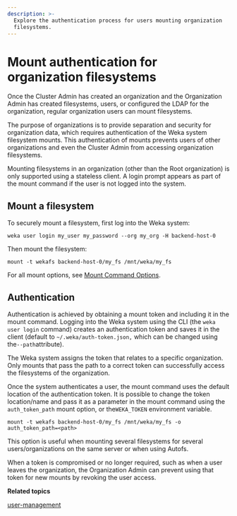 ```yaml
---
description: >-
  Explore the authentication process for users mounting organization
  filesystems.
---
```


# Mount authentication for organization filesystems

Once the Cluster Admin has created an organization and the Organization Admin has created filesystems, users, or configured the LDAP for the organization, regular organization users can mount filesystems.

The purpose of organizations is to provide separation and security for organization data, which requires authentication of the Weka system filesystem mounts. This authentication of mounts prevents users of other organizations and even the Cluster Admin from accessing organization filesystems.

Mounting filesystems in an organization (other than the Root organization) is only supported using a stateless client. A login prompt appears as part of the mount command if the user is not logged into the system.

## Mount a filesystem

To securely mount a filesystem, first log into the Weka system:

```
weka user login my_user my_password --org my_org -H backend-host-0
```

Then mount the filesystem:

```
mount -t wekafs backend-host-0/my_fs /mnt/weka/my_fs
```

For all mount options, see [Mount Command Options](../../fs/mounting-filesystems/#mount-command-options).

## Authentication‌

Authentication is achieved by obtaining a mount token and including it in the mount command. Logging into the Weka system using the CLI (the `weka user login` command) creates an authentication token and saves it in the client (default to `~/.weka/auth-token.json,` which can be changed using the`--path`attribute).

The Weka system assigns the token that relates to a specific organization. Only mounts that pass the path to a correct token can successfully access the filesystems of the organization.

Once the system authenticates a user, the mount command uses the default location of the authentication token. It is possible to change the token location/name and pass it as a parameter in the mount command using the `auth_token_path` mount option, or the`WEKA_TOKEN` environment variable.

```
mount -t wekafs backend-host-0/my_fs /mnt/weka/my_fs -o auth_token_path=<path>
```

This option is useful when mounting several filesystems for several users/organizations on the same server or when using Autofs.

When a token is compromised or no longer required, such as when a user leaves the organization, the Organization Admin can prevent using that token for new mounts by revoking the user access.



**Related topics**

[user-management](../user-management/ "mention")
